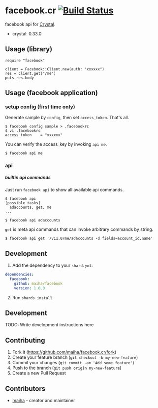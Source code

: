 # facebook.cr [![Build Status](https://travis-ci.org/maiha/facebook.cr.svg?branch=master)](https://travis-ci.org/maiha/facebook.cr)

facebook api for [Crystal](http://crystal-lang.org/).

- crystal: 0.33.0

## Usage (library)

```crystal
require "facebook"

client = Facebook::Client.new(auth: "xxxxxx")
res = client.get("/me")
puts res.body
```

## Usage (facebook application)

### setup config (first time only)

Generate sample by `config`, then set `access_token`. That's all.

```console
$ facebook config sample > .facebookrc
$ vi .facebookrc
access_token    = "xxxxxx"
```

You can verify the access_key by invoking `api me`.

```console
$ facebook api me
```

### api

##### builtin api commands

Just run `facebook api` to show all available api commands.

```console
$ facebook api
[possible tasks]
  adaccounts, get, me
...

$ facebook api adaccounts
```

`get` is meta api commands that can invoke arbitrary commands by string.

```console
$ facebook api get '/v11.0/me/adaccounts -d fields=account_id,name'
```

## Development

1. Add the dependency to your `shard.yml`:

```yaml
dependencies:
  facebook:
    github: maiha/facebook
    version: 1.0.0
```

2. Run `shards install`

## Development

TODO: Write development instructions here

## Contributing

1. Fork it (<https://github.com/maiha/facebook.cr/fork>)
2. Create your feature branch (`git checkout -b my-new-feature`)
3. Commit your changes (`git commit -am 'Add some feature'`)
4. Push to the branch (`git push origin my-new-feature`)
5. Create a new Pull Request

## Contributors

- [maiha](https://github.com/maiha) - creator and maintainer

